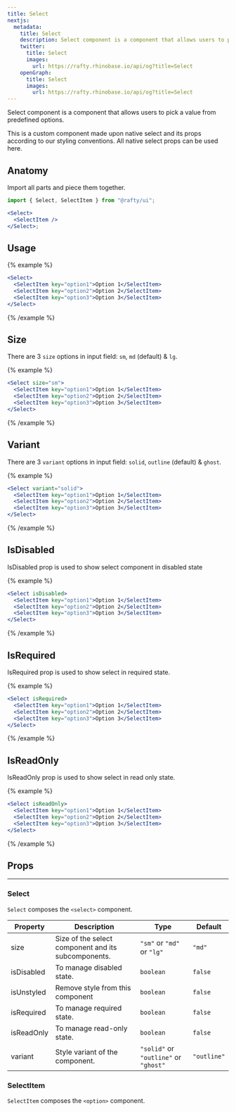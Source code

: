 ```yaml
---
title: Select
nextjs:
  metadata:
    title: Select
    description: Select component is a component that allows users to pick a value from predefined options.
    twitter:
      title: Select
      images:
        url: https://rafty.rhinobase.io/api/og?title=Select
    openGraph:
      title: Select
      images:
        url: https://rafty.rhinobase.io/api/og?title=Select
---
```


Select component is a component that allows users to pick a value from predefined options.

This is a custom component made upon native select and its props according to our styling conventions. All native select props can be used here.

## Anatomy

Import all parts and piece them together.

```jsx
import { Select, SelectItem } from "@rafty/ui";

<Select>
  <SelectItem />
</Select>;
```

## Usage

{% example %}

```jsx
<Select>
  <SelectItem key="option1">Option 1</SelectItem>
  <SelectItem key="option2">Option 2</SelectItem>
  <SelectItem key="option3">Option 3</SelectItem>
</Select>
```

{% /example %}

## Size

There are 3 `size` options in input field: `sm`, `md` (default) & `lg`.

{% example %}

```jsx
<Select size="sm">
  <SelectItem key="option1">Option 1</SelectItem>
  <SelectItem key="option2">Option 2</SelectItem>
  <SelectItem key="option3">Option 3</SelectItem>
</Select>
```

{% /example %}

## Variant

There are 3 `variant` options in input field: `solid`, `outline` (default) & `ghost`.

{% example %}

```jsx
<Select variant="solid">
  <SelectItem key="option1">Option 1</SelectItem>
  <SelectItem key="option2">Option 2</SelectItem>
  <SelectItem key="option3">Option 3</SelectItem>
</Select>
```

{% /example %}

## IsDisabled

IsDisabled prop is used to show select component in disabled state

{% example %}

```jsx
<Select isDisabled>
  <SelectItem key="option1">Option 1</SelectItem>
  <SelectItem key="option2">Option 2</SelectItem>
  <SelectItem key="option3">Option 3</SelectItem>
</Select>
```

{% /example %}

## IsRequired

IsRequired prop is used to show select in required state.

{% example %}

```jsx
<Select isRequired>
  <SelectItem key="option1">Option 1</SelectItem>
  <SelectItem key="option2">Option 2</SelectItem>
  <SelectItem key="option3">Option 3</SelectItem>
</Select>
```

{% /example %}

## IsReadOnly

IsReadOnly prop is used to show select in read only state.

{% example %}

```jsx
<Select isReadOnly>
  <SelectItem key="option1">Option 1</SelectItem>
  <SelectItem key="option2">Option 2</SelectItem>
  <SelectItem key="option3">Option 3</SelectItem>
</Select>
```

{% /example %}

## Props

---

### Select

`Select` composes the `<select>` component.

| Property   | Description                                         | Type                                  | Default     |
| ---------- | --------------------------------------------------- | ------------------------------------- | ----------- |
| size       | Size of the select component and its subcomponents. | `"sm"` or `"md"` or `"lg"`            | `"md"`      |
| isDisabled | To manage disabled state.                           | `boolean`                             | `false`     |
| isUnstyled | Remove style from this component                    | `boolean`                             | `false`     |
| isRequired | To manage required state.                           | `boolean`                             | `false`     |
| isReadOnly | To manage read-only state.                          | `boolean`                             | `false`     |
| variant    | Style variant of the component.                     | `"solid"` or `"outline"` or `"ghost"` | `"outline"` |

### SelectItem

`SelectItem` composes the `<option>` component.
